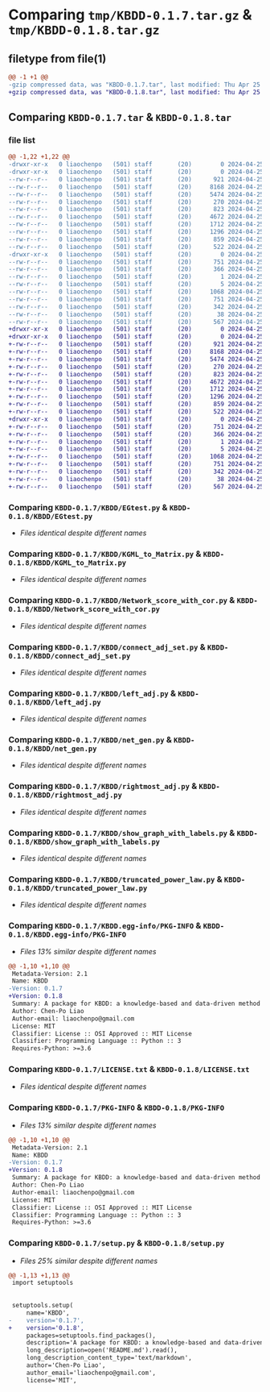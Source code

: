 # Comparing `tmp/KBDD-0.1.7.tar.gz` & `tmp/KBDD-0.1.8.tar.gz`

## filetype from file(1)

```diff
@@ -1 +1 @@
-gzip compressed data, was "KBDD-0.1.7.tar", last modified: Thu Apr 25 16:28:56 2024, max compression
+gzip compressed data, was "KBDD-0.1.8.tar", last modified: Thu Apr 25 16:38:21 2024, max compression
```

## Comparing `KBDD-0.1.7.tar` & `KBDD-0.1.8.tar`

### file list

```diff
@@ -1,22 +1,22 @@
-drwxr-xr-x   0 liaochenpo   (501) staff       (20)        0 2024-04-25 16:28:56.150897 KBDD-0.1.7/
-drwxr-xr-x   0 liaochenpo   (501) staff       (20)        0 2024-04-25 16:28:56.149390 KBDD-0.1.7/KBDD/
--rw-r--r--   0 liaochenpo   (501) staff       (20)      921 2024-04-25 08:44:54.000000 KBDD-0.1.7/KBDD/EGtest.py
--rw-r--r--   0 liaochenpo   (501) staff       (20)     8168 2024-04-25 16:21:28.000000 KBDD-0.1.7/KBDD/KGML_to_Matrix.py
--rw-r--r--   0 liaochenpo   (501) staff       (20)     5474 2024-04-25 08:57:54.000000 KBDD-0.1.7/KBDD/Network_score_with_cor.py
--rw-r--r--   0 liaochenpo   (501) staff       (20)      270 2024-04-25 12:14:06.000000 KBDD-0.1.7/KBDD/__init__.py
--rw-r--r--   0 liaochenpo   (501) staff       (20)      823 2024-04-25 08:49:49.000000 KBDD-0.1.7/KBDD/connect_adj_set.py
--rw-r--r--   0 liaochenpo   (501) staff       (20)     4672 2024-04-25 08:48:06.000000 KBDD-0.1.7/KBDD/left_adj.py
--rw-r--r--   0 liaochenpo   (501) staff       (20)     1712 2024-04-25 08:57:38.000000 KBDD-0.1.7/KBDD/net_gen.py
--rw-r--r--   0 liaochenpo   (501) staff       (20)     1296 2024-04-25 08:46:18.000000 KBDD-0.1.7/KBDD/rightmost_adj.py
--rw-r--r--   0 liaochenpo   (501) staff       (20)      859 2024-04-25 08:52:05.000000 KBDD-0.1.7/KBDD/show_graph_with_labels.py
--rw-r--r--   0 liaochenpo   (501) staff       (20)      522 2024-04-25 08:59:54.000000 KBDD-0.1.7/KBDD/truncated_power_law.py
-drwxr-xr-x   0 liaochenpo   (501) staff       (20)        0 2024-04-25 16:28:56.150250 KBDD-0.1.7/KBDD.egg-info/
--rw-r--r--   0 liaochenpo   (501) staff       (20)      751 2024-04-25 16:28:56.000000 KBDD-0.1.7/KBDD.egg-info/PKG-INFO
--rw-r--r--   0 liaochenpo   (501) staff       (20)      366 2024-04-25 16:28:56.000000 KBDD-0.1.7/KBDD.egg-info/SOURCES.txt
--rw-r--r--   0 liaochenpo   (501) staff       (20)        1 2024-04-25 16:28:56.000000 KBDD-0.1.7/KBDD.egg-info/dependency_links.txt
--rw-r--r--   0 liaochenpo   (501) staff       (20)        5 2024-04-25 16:28:56.000000 KBDD-0.1.7/KBDD.egg-info/top_level.txt
--rw-r--r--   0 liaochenpo   (501) staff       (20)     1068 2024-04-25 09:12:48.000000 KBDD-0.1.7/LICENSE.txt
--rw-r--r--   0 liaochenpo   (501) staff       (20)      751 2024-04-25 16:28:56.150565 KBDD-0.1.7/PKG-INFO
--rw-r--r--   0 liaochenpo   (501) staff       (20)      342 2024-04-25 09:04:43.000000 KBDD-0.1.7/README.md
--rw-r--r--   0 liaochenpo   (501) staff       (20)       38 2024-04-25 16:28:56.150974 KBDD-0.1.7/setup.cfg
--rw-r--r--   0 liaochenpo   (501) staff       (20)      567 2024-04-25 16:28:42.000000 KBDD-0.1.7/setup.py
+drwxr-xr-x   0 liaochenpo   (501) staff       (20)        0 2024-04-25 16:38:21.704938 KBDD-0.1.8/
+drwxr-xr-x   0 liaochenpo   (501) staff       (20)        0 2024-04-25 16:38:21.703399 KBDD-0.1.8/KBDD/
+-rw-r--r--   0 liaochenpo   (501) staff       (20)      921 2024-04-25 08:44:54.000000 KBDD-0.1.8/KBDD/EGtest.py
+-rw-r--r--   0 liaochenpo   (501) staff       (20)     8168 2024-04-25 16:37:55.000000 KBDD-0.1.8/KBDD/KGML_to_Matrix.py
+-rw-r--r--   0 liaochenpo   (501) staff       (20)     5474 2024-04-25 08:57:54.000000 KBDD-0.1.8/KBDD/Network_score_with_cor.py
+-rw-r--r--   0 liaochenpo   (501) staff       (20)      270 2024-04-25 12:14:06.000000 KBDD-0.1.8/KBDD/__init__.py
+-rw-r--r--   0 liaochenpo   (501) staff       (20)      823 2024-04-25 08:49:49.000000 KBDD-0.1.8/KBDD/connect_adj_set.py
+-rw-r--r--   0 liaochenpo   (501) staff       (20)     4672 2024-04-25 08:48:06.000000 KBDD-0.1.8/KBDD/left_adj.py
+-rw-r--r--   0 liaochenpo   (501) staff       (20)     1712 2024-04-25 08:57:38.000000 KBDD-0.1.8/KBDD/net_gen.py
+-rw-r--r--   0 liaochenpo   (501) staff       (20)     1296 2024-04-25 08:46:18.000000 KBDD-0.1.8/KBDD/rightmost_adj.py
+-rw-r--r--   0 liaochenpo   (501) staff       (20)      859 2024-04-25 08:52:05.000000 KBDD-0.1.8/KBDD/show_graph_with_labels.py
+-rw-r--r--   0 liaochenpo   (501) staff       (20)      522 2024-04-25 08:59:54.000000 KBDD-0.1.8/KBDD/truncated_power_law.py
+drwxr-xr-x   0 liaochenpo   (501) staff       (20)        0 2024-04-25 16:38:21.704352 KBDD-0.1.8/KBDD.egg-info/
+-rw-r--r--   0 liaochenpo   (501) staff       (20)      751 2024-04-25 16:38:21.000000 KBDD-0.1.8/KBDD.egg-info/PKG-INFO
+-rw-r--r--   0 liaochenpo   (501) staff       (20)      366 2024-04-25 16:38:21.000000 KBDD-0.1.8/KBDD.egg-info/SOURCES.txt
+-rw-r--r--   0 liaochenpo   (501) staff       (20)        1 2024-04-25 16:38:21.000000 KBDD-0.1.8/KBDD.egg-info/dependency_links.txt
+-rw-r--r--   0 liaochenpo   (501) staff       (20)        5 2024-04-25 16:38:21.000000 KBDD-0.1.8/KBDD.egg-info/top_level.txt
+-rw-r--r--   0 liaochenpo   (501) staff       (20)     1068 2024-04-25 09:12:48.000000 KBDD-0.1.8/LICENSE.txt
+-rw-r--r--   0 liaochenpo   (501) staff       (20)      751 2024-04-25 16:38:21.704636 KBDD-0.1.8/PKG-INFO
+-rw-r--r--   0 liaochenpo   (501) staff       (20)      342 2024-04-25 09:04:43.000000 KBDD-0.1.8/README.md
+-rw-r--r--   0 liaochenpo   (501) staff       (20)       38 2024-04-25 16:38:21.705005 KBDD-0.1.8/setup.cfg
+-rw-r--r--   0 liaochenpo   (501) staff       (20)      567 2024-04-25 16:38:13.000000 KBDD-0.1.8/setup.py
```

### Comparing `KBDD-0.1.7/KBDD/EGtest.py` & `KBDD-0.1.8/KBDD/EGtest.py`

 * *Files identical despite different names*

### Comparing `KBDD-0.1.7/KBDD/KGML_to_Matrix.py` & `KBDD-0.1.8/KBDD/KGML_to_Matrix.py`

 * *Files identical despite different names*

### Comparing `KBDD-0.1.7/KBDD/Network_score_with_cor.py` & `KBDD-0.1.8/KBDD/Network_score_with_cor.py`

 * *Files identical despite different names*

### Comparing `KBDD-0.1.7/KBDD/connect_adj_set.py` & `KBDD-0.1.8/KBDD/connect_adj_set.py`

 * *Files identical despite different names*

### Comparing `KBDD-0.1.7/KBDD/left_adj.py` & `KBDD-0.1.8/KBDD/left_adj.py`

 * *Files identical despite different names*

### Comparing `KBDD-0.1.7/KBDD/net_gen.py` & `KBDD-0.1.8/KBDD/net_gen.py`

 * *Files identical despite different names*

### Comparing `KBDD-0.1.7/KBDD/rightmost_adj.py` & `KBDD-0.1.8/KBDD/rightmost_adj.py`

 * *Files identical despite different names*

### Comparing `KBDD-0.1.7/KBDD/show_graph_with_labels.py` & `KBDD-0.1.8/KBDD/show_graph_with_labels.py`

 * *Files identical despite different names*

### Comparing `KBDD-0.1.7/KBDD/truncated_power_law.py` & `KBDD-0.1.8/KBDD/truncated_power_law.py`

 * *Files identical despite different names*

### Comparing `KBDD-0.1.7/KBDD.egg-info/PKG-INFO` & `KBDD-0.1.8/KBDD.egg-info/PKG-INFO`

 * *Files 13% similar despite different names*

```diff
@@ -1,10 +1,10 @@
 Metadata-Version: 2.1
 Name: KBDD
-Version: 0.1.7
+Version: 0.1.8
 Summary: A package for KBDD: a knowledge-based and data-driven method for genetic network construction
 Author: Chen-Po Liao
 Author-email: liaochenpo@gmail.com
 License: MIT
 Classifier: License :: OSI Approved :: MIT License
 Classifier: Programming Language :: Python :: 3
 Requires-Python: >=3.6
```

### Comparing `KBDD-0.1.7/LICENSE.txt` & `KBDD-0.1.8/LICENSE.txt`

 * *Files identical despite different names*

### Comparing `KBDD-0.1.7/PKG-INFO` & `KBDD-0.1.8/PKG-INFO`

 * *Files 13% similar despite different names*

```diff
@@ -1,10 +1,10 @@
 Metadata-Version: 2.1
 Name: KBDD
-Version: 0.1.7
+Version: 0.1.8
 Summary: A package for KBDD: a knowledge-based and data-driven method for genetic network construction
 Author: Chen-Po Liao
 Author-email: liaochenpo@gmail.com
 License: MIT
 Classifier: License :: OSI Approved :: MIT License
 Classifier: Programming Language :: Python :: 3
 Requires-Python: >=3.6
```

### Comparing `KBDD-0.1.7/setup.py` & `KBDD-0.1.8/setup.py`

 * *Files 25% similar despite different names*

```diff
@@ -1,13 +1,13 @@
 import setuptools
 
 
 setuptools.setup(
     name='KBDD',
-    version='0.1.7',
+    version='0.1.8',
     packages=setuptools.find_packages(),
     description='A package for KBDD: a knowledge-based and data-driven method for genetic network construction',
     long_description=open('README.md').read(),
     long_description_content_type='text/markdown',
     author='Chen-Po Liao',
     author_email='liaochenpo@gmail.com',
     license='MIT',
```

